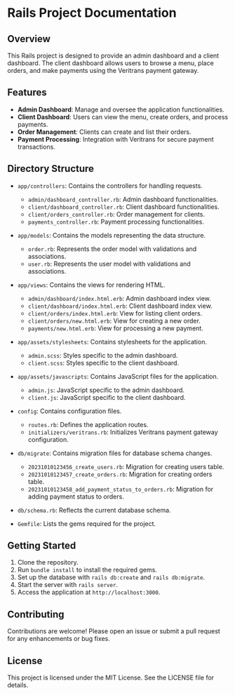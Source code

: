 # Rails Project Documentation

## Overview

This Rails project is designed to provide an admin dashboard and a client dashboard. The client dashboard allows users to browse a menu, place orders, and make payments using the Veritrans payment gateway.

## Features

- **Admin Dashboard**: Manage and oversee the application functionalities.
- **Client Dashboard**: Users can view the menu, create orders, and process payments.
- **Order Management**: Clients can create and list their orders.
- **Payment Processing**: Integration with Veritrans for secure payment transactions.

## Directory Structure

- `app/controllers`: Contains the controllers for handling requests.
  - `admin/dashboard_controller.rb`: Admin dashboard functionalities.
  - `client/dashboard_controller.rb`: Client dashboard functionalities.
  - `client/orders_controller.rb`: Order management for clients.
  - `payments_controller.rb`: Payment processing functionalities.

- `app/models`: Contains the models representing the data structure.
  - `order.rb`: Represents the order model with validations and associations.
  - `user.rb`: Represents the user model with validations and associations.

- `app/views`: Contains the views for rendering HTML.
  - `admin/dashboard/index.html.erb`: Admin dashboard index view.
  - `client/dashboard/index.html.erb`: Client dashboard index view.
  - `client/orders/index.html.erb`: View for listing client orders.
  - `client/orders/new.html.erb`: View for creating a new order.
  - `payments/new.html.erb`: View for processing a new payment.

- `app/assets/stylesheets`: Contains stylesheets for the application.
  - `admin.scss`: Styles specific to the admin dashboard.
  - `client.scss`: Styles specific to the client dashboard.

- `app/assets/javascripts`: Contains JavaScript files for the application.
  - `admin.js`: JavaScript specific to the admin dashboard.
  - `client.js`: JavaScript specific to the client dashboard.

- `config`: Contains configuration files.
  - `routes.rb`: Defines the application routes.
  - `initializers/veritrans.rb`: Initializes Veritrans payment gateway configuration.

- `db/migrate`: Contains migration files for database schema changes.
  - `20231010123456_create_users.rb`: Migration for creating users table.
  - `20231010123457_create_orders.rb`: Migration for creating orders table.
  - `20231010123458_add_payment_status_to_orders.rb`: Migration for adding payment status to orders.

- `db/schema.rb`: Reflects the current database schema.

- `Gemfile`: Lists the gems required for the project.

## Getting Started

1. Clone the repository.
2. Run `bundle install` to install the required gems.
3. Set up the database with `rails db:create` and `rails db:migrate`.
4. Start the server with `rails server`.
5. Access the application at `http://localhost:3000`.

## Contributing

Contributions are welcome! Please open an issue or submit a pull request for any enhancements or bug fixes.

## License

This project is licensed under the MIT License. See the LICENSE file for details.
